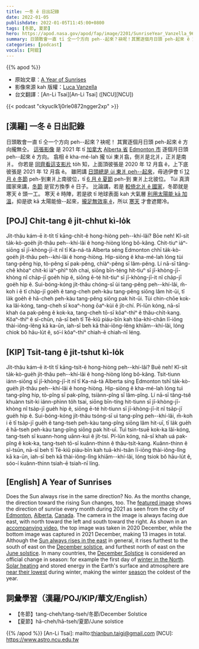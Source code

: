 ```yaml
---
title: 一冬 ê 日出記錄
date: 2022-01-05
publishdate: 2022-01-05T11:45:00+0800
tags: [冬節, 夏節]
hero: https://apod.nasa.gov/apod/fap/image/2201/SunriseYear_Vanzella_960.jpg
summary: 日頭敢會一直 tī 仝一个方向 peh--起來？袂呢！其實逐個月日頭 peh-起來 ê 方向攏無仝。
categories: [podcast]
vocals: [阿錕]
---
```


{{% apod %}}

- 原始文章：[A Year of Sunrises](https://apod.nasa.gov/apod/ap220105.html)
- 影像來源 kah 版權：[Luca Vanzella](https://www.flickr.com/people/53851348@N05/)
- 台文翻譯：[An-Li Tsai][An-Li Tsai] ([NCU][NCU])

{{< podcast "ckyuclk1j0rle0872ngger2xp" >}}

## [漢羅] 一冬 ê 日出記錄
日頭敢會一直 tī 仝一个方向 peh--起來？袂呢！
其實逐個月日頭 peh-起來 ê 方向攏無仝。
[這張影像][featured image] 是 2021 年 tī [加拿大][Canada] [Alberta 省][Alberta] [Edmonton 市][Edmonton] 逐個月日頭 peh--起來 ê 方向。
翕相 ê kha-mé-lah 攏 tùi 東爿翕，倒爿是北爿，正爿是南爿。
你若是 [同齊看這支影片][accompanying video] to̍h 知，上面頂彼張是 2020 年 12 月翕 ê，上下底彼張是 2021 年 12 月翕 ê。
雖罔講 [日頭總是 ùi 東爿 peh--起來][Sun always rises in the east]，毋過伊會 tī [12 月 ê 冬節][December solstice] peh-到東爿上南彼位，tī [6 月 ê 夏節][June solstice] peh-到 東爿上北彼位。
Tùi 真濟國家來講，[冬節][December Solstice] 是官方換季 ê 日子。
比論講，若是 [較倚北爿 ê 國家][winter in the North]，冬節就是寒天 ê 頭一工。
寒天 ê 時陣，若是欲 tī 地球表面 kah 大氣層 [利用太陽能 kā 加溫][Solar heating]，抑是欲 kā 太陽能儉--起來，[攏足無效率 ê][near their lowest]，所以 [寒天][season] 才會遮爾冷。

## [POJ] Chi̍t-tang ê ji̍t-chhut kì-lo̍k
Ji̍t-thâu kám-ē it-ti̍t tī kāng-chi̍t-ê hong-hiòng peh--khí-lâi?
Bōe neh!
Kî-si̍t ta̍k-kò-goe̍h ji̍t-thâu peh--khí-lâi ê hong-hiòng lóng bô-kâng.
Chit-tiuⁿ iáⁿ-siōng sī jī-khòng-jī-it nî tī Ka-ná-tà Alberta séng Edmonton chhī ta̍k-kò-goe̍h ji̍t-thâu peh--khí-lâi ê hong-hiòng.
Hip-siòng ê kha-mé-lah lóng tùi tang-pêng hip, tò-pêng sī pak-pêng, chiàⁿ-pêng sī lâm-pêng.
Lí nā-sī tâng-chê khòaⁿ chit-ki iáⁿ-phìⁿ to̍h chai, siōng bīn-téng hit-tiuⁿ sī jī-khòng-jī-khòng nî cha̍p-jī goe̍h hip ê, siōng ē-té hit-tiuⁿ sī jī-khòng-jī-it nî cha̍p-jī goe̍h hip ê.
Sui-bóng-kóng ji̍t-thâu chóng-sī ùi tang-pêng peh--khí-lâi, m̄-koh i ē tī cha̍p-jī goe̍h ê tang-cheh peh-kàu tang-pêng siōng lâm hit-ūi, tī la̍k goe̍h ê hā-cheh peh-kàu tang-pêng siōng pak hit-ūi.
Tùi chin-chōe kok-ka lâi-kóng, tang-cheh sī koaⁿ-hong ōaⁿ-kùi ê ji̍t-chí.
Pí-lūn kóng, nā-sī khah óa pak-pêng ê kok-ka, tang-cheh tō-sī kôaⁿ-thiⁿ ê thâu-chi̍t-kang.
Kôaⁿ-thiⁿ ê sî-chūn, nā-sī beh tī Tē-kiû piáu-bīn kah tōa-khì-chân lī-iōng thài-iông-lêng kā ka-ūn, iah-sī beh kā thài-iông-lêng khiām--khí-lâi, lóng chiok bô hāu-lu̍t ê, só͘-í kôaⁿ-thiⁿ chiah-ē chiah-nī léng.


## [KIP]  Tsi̍t-tang ê ji̍t-tshut kì-lo̍k
Ji̍t-thâu kám-ē it-ti̍t tī kāng-tsi̍t-ê hong-hiòng peh--khí-lâi?
Buē neh!
Kî-si̍t ta̍k-kò-gue̍h ji̍t-thâu peh--khí-lâi ê hong-hiòng lóng bô-kâng.
Tsit-tiunn iánn-siōng sī jī-khòng-jī-it nî tī Ka-ná-tà Alberta síng Edmonton tshī ta̍k-kò-gue̍h ji̍t-thâu peh--khí-lâi ê hong-hiòng.
Hip-siòng ê kha-mé-lah lóng tuì tang-pîng hip, tò-pîng sī pak-pîng, tsiànn-pîng sī lâm-pîng.
Lí nā-sī tâng-tsê khuànn tsit-ki iánn-phìnn to̍h tsai, siōng bīn-tíng hit-tiunn sī jī-khòng-jī-khòng nî tsa̍p-jī gue̍h hip ê, siōng ē-té hit-tiunn sī jī-khòng-jī-it nî tsa̍p-jī gue̍h hip ê.
Sui-bóng-kóng ji̍t-thâu tsóng-sī uì tang-pîng peh--khí-lâi, m̄-koh i ē tī tsa̍p-jī gue̍h ê tang-tseh peh-kàu tang-pîng siōng lâm hit-uī, tī la̍k gue̍h ê hā-tseh peh-kàu tang-pîng siōng pak hit-uī.
Tuì tsin-tsuē kok-ka lâi-kóng, tang-tseh sī kuann-hong uānn-kuì ê ji̍t-tsí.
Pí-lūn kóng, nā-sī khah uá pak-pîng ê kok-ka, tang-tseh tō-sī kuânn-thinn ê thâu-tsi̍t-kang.
Kuânn-thinn ê sî-tsūn, nā-sī beh tī Tē-kiû piáu-bīn kah tuā-khì-tsân lī-iōng thài-iông-lîng kā ka-ūn, iah-sī beh kā thài-iông-lîng khiām--khí-lâi, lóng tsiok bô hāu-lu̍t ê, sóo-í kuânn-thinn tsiah-ē tsiah-nī líng.

## [English] A Year of Sunrises

Does the Sun always rise in the same direction?
No.
As the months change, the direction toward the rising Sun changes, too.
The [featured image][featured image] shows the direction of sunrise every month during 2021 as seen from the city of [Edmonton][Edmonton], [Alberta][Alberta], [Canada][Canada].
The camera in the image is always facing due east, with north toward the left and south toward the right.
As shown in an [accompanying video][accompanying video], the top image was taken in 2020 December, while the bottom image was captured in 2021 December, making 13 images in total.
Although the [Sun always rises in the east][Sun always rises in the east] in general, it rises furthest to the south of east on the [December solstice][December solstice], and furthest north of east on the [June solstice][June solstice].
In many countries, the [December Solstice][December Solstice] is considered an official change in season: for example the first day of [winter in the North][winter in the North].
[Solar heating][Solar heating] and stored energy in the Earth's surface and atmosphere are [near their lowest][near their lowest] during winter, making the winter [season][season] the coldest of the year.

## 詞彙學習（漢羅/POJ/KIP/華文/English）
- 【冬節】tang-cheh/tang-tseh/冬節/December Solstice
- 【夏節】hā-cheh/hā-tseh/夏節/June solstice


{{% /apod %}}
[An-Li Tsai]: mailto:thianbun.taigi@gmail.com
[NCU]: https://www.astro.ncu.edu.tw


[featured image]:https://www.flickr.com/photos/53851348@N05/51760253515/
[Edmonton]:https://youtu.be/XbEuji_CYJc
[Alberta]:https://en.wikipedia.org/wiki/Alberta
[Canada]:https://en.wikipedia.org/wiki/Canada
[accompanying video]:https://youtu.be/h2Og58nworg
[Sun always rises in the east]:https://starchild.gsfc.nasa.gov/docs/StarChild/questions/question14.html
[December solstice]:https://en.wikipedia.org/wiki/December_solstice
[June solstice]:https://en.wikipedia.org/wiki/June_solstice
[December Solstice]:https://apod.nasa.gov/apod/ap191222.html
[winter in the North]:https://www.jpl.nasa.gov/edu/events/2020/12/21/winter-solstice-in-the-northern-hemisphere/
[Solar heating]:https://static.boredpanda.com/blog/wp-content/uploads/2017/06/cats-worshiping-sun-2-59310b640b69f__605.jpg
[near their lowest]:https://www.almanac.com/why-february-cold
[season]:https://spaceplace.nasa.gov/seasons/en/
